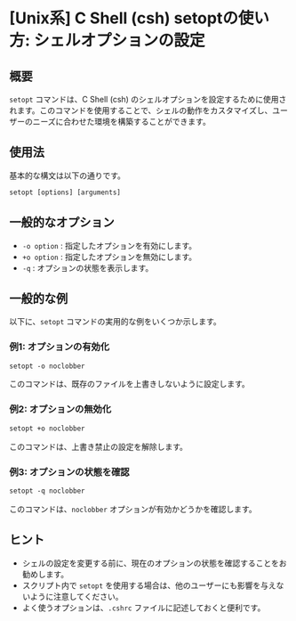 # [Unix系] C Shell (csh) setoptの使い方: シェルオプションの設定

## 概要
`setopt` コマンドは、C Shell (csh) のシェルオプションを設定するために使用されます。このコマンドを使用することで、シェルの動作をカスタマイズし、ユーザーのニーズに合わせた環境を構築することができます。

## 使用法
基本的な構文は以下の通りです。

```csh
setopt [options] [arguments]
```

## 一般的なオプション
- `-o option` : 指定したオプションを有効にします。
- `+o option` : 指定したオプションを無効にします。
- `-q` : オプションの状態を表示します。

## 一般的な例
以下に、`setopt` コマンドの実用的な例をいくつか示します。

### 例1: オプションの有効化
```csh
setopt -o noclobber
```
このコマンドは、既存のファイルを上書きしないように設定します。

### 例2: オプションの無効化
```csh
setopt +o noclobber
```
このコマンドは、上書き禁止の設定を解除します。

### 例3: オプションの状態を確認
```csh
setopt -q noclobber
```
このコマンドは、`noclobber` オプションが有効かどうかを確認します。

## ヒント
- シェルの設定を変更する前に、現在のオプションの状態を確認することをお勧めします。
- スクリプト内で `setopt` を使用する場合は、他のユーザーにも影響を与えないように注意してください。
- よく使うオプションは、`.cshrc` ファイルに記述しておくと便利です。